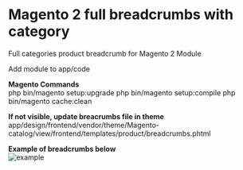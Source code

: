 # Magento 2 full breadcrumbs with category

Full categories product breadcrumb for Magento 2 Module

Add module to app/code

<strong>Magento Commands</strong><br />
php bin/magento setup:upgrade
php bin/magento setup:compile
php bin/magento cache:clean


<strong>If not visible, update breacrumbs file in theme</strong><br />
app/design/frontend/vendor/theme/Magento-catalog/view/frontend/templates/product/breadcrumbs.phtml

<strong>Example of breadcrumbs below</strong><br /> 
![example](https://github.com/user-attachments/assets/fadb1e0e-e733-4dd2-9398-65c6cb39c361)
